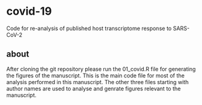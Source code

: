 # covid-19
Code for re-analysis of published host transcriptome response to SARS-CoV-2
## about
After cloning the git repository please run the 01_covid.R file for generating the figures of the manuscript. This is the main code file for most of the analysis performed in this manuscript.
The other three files starting with author names are used to analyse and genrate figures relevant to the manuscript. 







